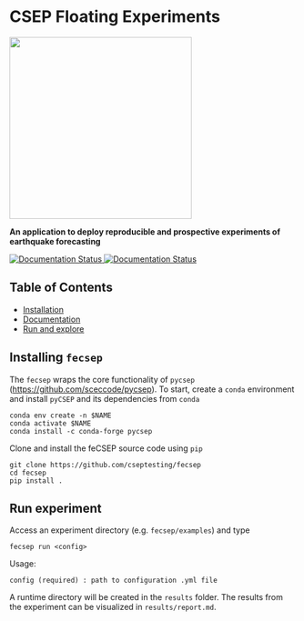# CSEP Floating Experiments
<img src="https://i.postimg.cc/4y1q8BZt/fe-CSEP-Logo-CMYK.png" width="320"> 

**An application to deploy reproducible and prospective experiments of earthquake forecasting**

<p left>

<a href='https://fecsep.readthedocs.io/en/latest/?badge=latest'>
    <img src='https://readthedocs.org/projects/fecsep/badge/?version=latest' alt='Documentation Status' />
</a>
<a href='https://github.com/cseptesting/fecsep/actions/workflows/build-test.yml'>
    <img src='https://github.com/cseptesting/fecsep/actions/workflows/build-test.yml/badge.svg' alt='Documentation Status' />
</a>
</p>

## Table of Contents

* [Installation](installing-fecsep)
* [Documentation](https://fecsep.readthedocs.io)
* [Run and explore](run-experiment)



## Installing ``fecsep``

The `fecsep` wraps the core functionality of `pycsep` (https://github.com/sceccode/pycsep). To start, create a `conda` environment and install `pyCSEP` and its dependencies from `conda`

```
conda env create -n $NAME
conda activate $NAME
conda install -c conda-forge pycsep
```

Clone and install the feCSEP source code using `pip`
```
git clone https://github.com/cseptesting/fecsep
cd fecsep
pip install .
```

## Run experiment

Access an experiment directory (e.g. ``fecsep/examples``) and type
```
fecsep run <config> 
```
Usage:
```
config (required) : path to configuration .yml file
```

A runtime directory will be created in the `results` folder. The results from the experiment can be visualized in `results/report.md`.

